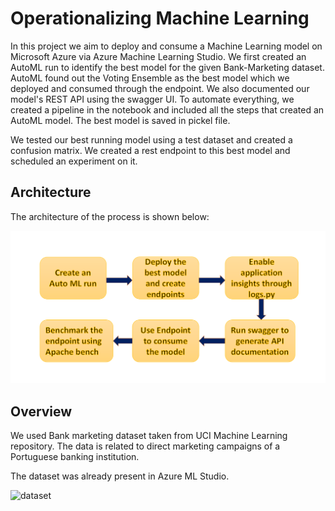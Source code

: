 
# Operationalizing Machine Learning

In this project we aim to deploy and consume a Machine Learning model on Microsoft Azure via Azure Machine Learning Studio. We first created an AutoML run to identify the best model for the given Bank-Marketing dataset. AutoML found out the Voting Ensemble as the best model which we deployed and consumed through the endpoint. We also documented our model's REST API using the swagger UI. To automate everything, we created a pipeline in the notebook and included all the steps that created an AutoML model. The best model is saved in pickel file. 

We tested our best running model using a test dataset and created a confusion matrix. We created a rest endpoint to this best model and scheduled an experiment on it.

## Architecture
The architecture of the process is shown below:

![architecture](screenshots/Architecture.png)

## Overview

We used Bank marketing dataset taken from UCI Machine Learning repository. The data is related to direct marketing campaigns of a Portuguese banking institution.

The dataset was already present in Azure ML Studio.

![dataset]("screenshots/1_Dataset.JPG")

